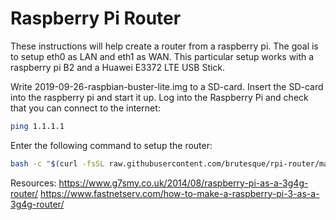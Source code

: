 # Raspberry Pi Router

These instructions will help create a router from a raspberry pi. The goal is to setup eth0 as LAN and eth1 as WAN.
This particular setup works with a raspberry pi B2 and a Huawei E3372 LTE USB Stick. 

Write 2019-09-26-raspbian-buster-lite.img to a SD-card. Insert the SD-card into the raspberry pi and start it up.
Log into the Raspberry Pi and check that you can connect to the internet:
```bash
ping 1.1.1.1
```

Enter the following command to setup the router:
```bash
bash -c "$(curl -fsSL raw.githubusercontent.com/brutesque/rpi-router/master/install.sh)"
```



Resources:
https://www.g7smy.co.uk/2014/08/raspberry-pi-as-a-3g4g-router/
https://www.fastnetserv.com/how-to-make-a-raspberry-pi-3-as-a-3g4g-router/
